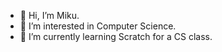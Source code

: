 - 👋 Hi, I’m Miku.
- 👀 I’m interested in Computer Science.
- 🌱 I’m currently learning Scratch for a CS class.

<!---
miku5683/miku5683 is a ✨ special ✨ repository because its `README.md` (this file) appears on your GitHub profile.
You can click the Preview link to take a look at your changes.
--->
